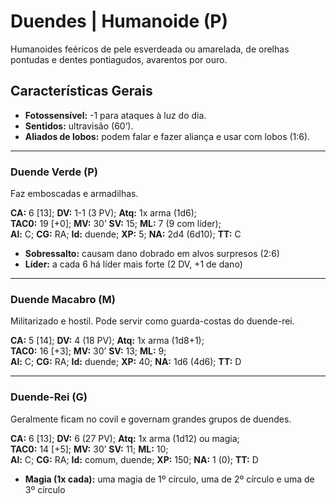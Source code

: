# Duendes | Humanoide (P)

Humanoides feéricos de pele esverdeada ou amarelada, de orelhas pontudas e dentes pontiagudos, avarentos por ouro.

## Características Gerais

- **Fotossensível:** -1 para ataques à luz do dia.
- **Sentidos:** ultravisão (60’).
- **Aliados de lobos:** podem falar e fazer aliança e usar com lobos (1:6).

---

### Duende Verde (P)

Faz emboscadas e armadilhas.  

**CA:** 6 [13]; **DV:** 1-1 (3 PV); **Atq:** 1x arma (1d6);  
**TAC0:** 19 [+0]; **MV:** 30’ **SV:** 15; **ML:** 7 (9 com líder);  
**Al:** C; **CG:** RA; **Id:** duende; **XP:** 5; **NA:** 2d4 (6d10); **TT:** C  

- **Sobressalto:** causam dano dobrado em alvos surpresos (2:6)  
- **Líder:** a cada 6 há líder mais forte (2 DV, +1 de dano)

---

### Duende Macabro (M)

Militarizado e hostil. Pode servir como guarda-costas do duende-rei.  

**CA:** 5 [14]; **DV:** 4 (18 PV); **Atq:** 1x arma (1d8+1);  
**TAC0:** 16 [+3]; **MV:** 30’ **SV:** 13; **ML:** 9;  
**Al:** C; **CG:** RA; **Id:** duende; **XP:** 40; **NA:** 1d6 (4d6); **TT:** D

---

### Duende-Rei (G)

Geralmente ficam no covil e governam grandes grupos de duendes.  

**CA:** 6 [13]; **DV:** 6 (27 PV); **Atq:** 1x arma (1d12) ou magia;  
**TAC0:** 14 [+5]; **MV:** 30’ **SV:** 11; **ML:** 10;  
**Al:** C; **CG:** RA; **Id:** comum, duende; **XP:** 150; **NA:** 1 (0); **TT:** D

- **Magia (1x cada):** uma magia de 1º círculo, uma de 2º círculo e uma de 3º círculo
